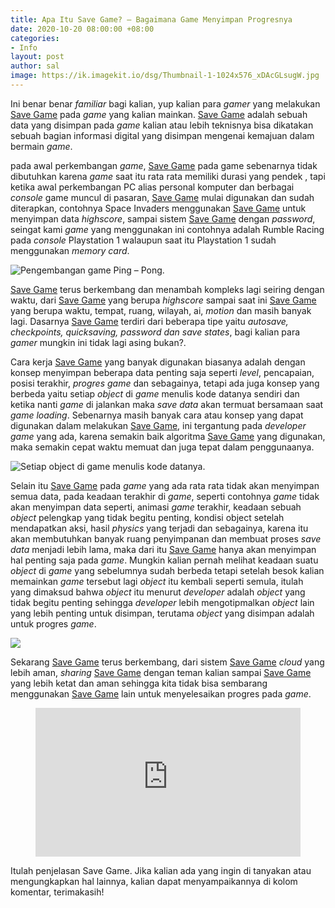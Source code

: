 ```yaml
---
title: Apa Itu Save Game? – Bagaimana Game Menyimpan Progresnya
date: 2020-10-20 08:00:00 +08:00
categories:
- Info
layout: post
author: sal
image: https://ik.imagekit.io/dsg/Thumbnail-1-1024x576_xDAcGLsugW.jpg
---
```


Ini benar benar _familiar_ bagi kalian, yup kalian para _gamer_ yang melakukan [Save Game](https://youtu.be/y_NaAor4mJ4) pada _game_ yang kalian mainkan. [Save Game](https://youtu.be/y_NaAor4mJ4) adalah sebuah data yang disimpan pada _game_ kalian atau lebih teknisnya bisa dikatakan sebuah bagian informasi digital yang disimpan mengenai kemajuan dalam bermain _game_.

pada awal perkembangan _game_, [Save Game](https://youtu.be/y_NaAor4mJ4) pada game sebenarnya tidak dibutuhkan karena _game_ saat itu rata rata memiliki durasi yang pendek , tapi ketika awal perkembangan PC alias personal komputer dan berbagai _console_ game muncul di pasaran, [Save Game](https://youtu.be/y_NaAor4mJ4) mulai digunakan dan sudah diterapkan, contohnya Space Invaders menggunakan [Save Game](https://youtu.be/y_NaAor4mJ4) untuk menyimpan data _highscore_, sampai sistem [Save Game](https://youtu.be/y_NaAor4mJ4) dengan _password_, seingat kami _game_ yang menggunakan ini contohnya adalah Rumble Racing pada _console_ Playstation 1 walaupun saat itu Playstation 1 sudah menggunakan _memory card_.

![Pengembangan game Ping – Pong.](https://ik.imagekit.io/dsg/pic_1-1-1024x576_LA46FEG2L.png "Pengembangan game Ping – Pong.")

[Save Game](https://youtu.be/y_NaAor4mJ4) terus berkembang dan menambah kompleks lagi seiring dengan waktu, dari [Save Game](https://youtu.be/y_NaAor4mJ4) yang berupa _highscore_ sampai saat ini [Save Game](https://youtu.be/y_NaAor4mJ4) yang berupa waktu, tempat, ruang, wilayah, ai, _motion_ dan masih banyak lagi. Dasarnya [Save Game](https://youtu.be/y_NaAor4mJ4) terdiri dari beberapa tipe yaitu _autosave, checkpoints, quicksaving, password dan save states_, bagi kalian para _gamer_ mungkin ini tidak lagi asing bukan?.

Cara kerja [Save Game](https://youtu.be/y_NaAor4mJ4) yang banyak digunakan biasanya adalah dengan konsep menyimpan beberapa data penting saja seperti _level_, pencapaian, posisi terakhir, _progres game_ dan sebagainya, tetapi ada juga konsep yang berbeda yaitu setiap _object_ di _game_ menulis kode datanya sendiri dan ketika nanti _game_ di jalankan maka _save data_ akan termuat bersamaan saat _game loading_. Sebenarnya masih banyak cara atau konsep yang dapat digunakan dalam melakukan [Save Game](https://youtu.be/y_NaAor4mJ4), ini tergantung pada _developer game_ yang ada, karena semakin baik algoritma [Save Game](https://youtu.be/y_NaAor4mJ4) yang digunakan, maka semakin cepat waktu memuat dan juga tepat dalam penggunaanya.

![Setiap object di game menulis kode datanya.](https://ik.imagekit.io/dsg/pic_2-1-1024x576_fpKc3PcP1g.png "Setiap object di game menulis kode datanya.")

Selain itu [Save Game](https://youtu.be/y_NaAor4mJ4) pada _game_ yang ada rata rata tidak akan menyimpan semua data, pada keadaan terakhir di _game_, seperti contohnya _game_ tidak akan menyimpan data seperti, animasi _game_ terakhir, keadaan sebuah _object_ pelengkap yang tidak begitu penting, kondisi object setelah mendapatkan aksi, hasil _physics_ yang terjadi dan sebagainya, karena itu akan membutuhkan banyak ruang penyimpanan dan membuat proses _save data_ menjadi lebih lama, maka dari itu [Save Game](https://youtu.be/y_NaAor4mJ4) hanya akan menyimpan hal penting saja pada _game_. Mungkin kalian pernah melihat keadaan suatu _object_ di _game_ yang sebelumnya sudah berbeda tetapi setelah besok kalian memainkan _game_ tersebut lagi _object_ itu kembali seperti semula, itulah yang dimaksud bahwa _object_ itu menurut _developer_ adalah _object_ yang tidak begitu penting sehingga _developer_ lebih mengotipmalkan _object_ lain yang lebih penting untuk disimpan, terutama _object_ yang disimpan adalah untuk progres _game_.

![](https://ik.imagekit.io/dsg/pic_3-1024x576_cwUtgZjqP.png)

Sekarang [Save Game](https://youtu.be/y_NaAor4mJ4) terus berkembang, dari sistem [Save Game](https://youtu.be/y_NaAor4mJ4) _cloud_ yang lebih aman, _sharing_ [Save Game](https://youtu.be/y_NaAor4mJ4) dengan teman kalian sampai [Save Game](https://youtu.be/y_NaAor4mJ4) yang lebih ketat dan aman sehingga kita tidak bisa sembarang menggunakan [Save Game](https://youtu.be/y_NaAor4mJ4) lain untuk menyelesaikan progres pada _game_.

<figure class="video_container">
<div style="overflow:hidden;padding-top:56.25%;position:relative;">
<iframe style="border:0;height:100%;left:0;position:absolute;top:0;width:100%;" src="https://www.youtube.com/embed/y_NaAor4mJ4" frameborder="0" allowfullscreen="true"> </iframe>
</div>
</figure>

Itulah penjelasan Save Game. Jika kalian ada yang ingin di tanyakan atau mengungkapkan hal lainnya, kalian dapat menyampaikannya di kolom komentar, terimakasih!